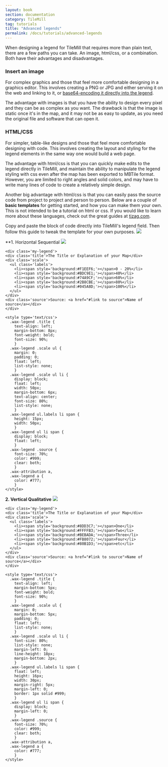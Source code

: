 ```yaml
---
layout: book
section: documentation
category: TileMill
tag: tutorials
title: "Advanced legends"
permalink: /docs/tutorials/advanced-legends
---
```


When designing a legend for TileMill that requires more than plain text, there are a few paths you can take. An image, html/css, or a combination. Both have their advantages and disadvantages.

### Insert an image

For complex graphics and those that feel more comfortable designing in a graphics editor. This involves creating a PNG or JPG and either serving it on the web and linking to it, or [base64-encoding it directly into the legend](/tilemill/docs/tutorials/images-in-tooltips/).

The advantage with images is that you have the ability to design every pixel and they can be as complex as you want. The drawback is that the image is static once it's in the map, and it may not be as easy to update, as you need the original file and software that can open it.

### HTML/CSS

For simpler, table-like designs and those that feel more comfortable designing with code.
This involves creating the layout and styling for the legend elements in the same way one would build a web page.

The advantage with html/css is that you can quickly make edits to the legend directly in TileMill, and maintain the ability to manipulate the legend styling with css even after the map has been exported to MBTile format. However, you are limited to right angles and solid colors, and may have to write many lines of code to create a relatively simple design.

Another big advantage with html/css is that you can easily pass the source code from project to project and person to person. Below are a couple of **basic templates** for getting started, and how you can make them your own. This is not intended to be a tutorial on html or css. If you would like to learn more about these languages, check out the great guides at [tizag.com](http://www.tizag.com).

Copy and paste the block of code directly into TileMill's legend field. Then follow this guide to tweak the template for your own purposes.
  ![](/tilemill/assets/pages/advanced-legends-3.png)

**1. Horizontal Sequential
  ![](/tilemill/assets/pages/advanced-legends-2.png)

    <div class='my-legend'>
    <div class='title'>The Title or Explanation of your Map</div>
    <div class='scale'>
      <ul class='labels'>
        <li><span style='background:#F1EEF6;'></span>0 - 20%</li>
        <li><span style='background:#BDC9E1;'></span>40%</li>
        <li><span style='background:#74A9CF;'></span>60%</li>
        <li><span style='background:#2B8CBE;'></span>80%</li>
        <li><span style='background:#045A8D;'></span>100%</li>
      </ul>
    </div>
    <div class='source'>Source: <a href="#link to source">Name of source</a></div>
    </div>
    
    <style type='text/css'>
      .wax-legend .title {
        text-align: left;
        margin-bottom: 8px;
        font-weight: bold;
        font-size: 90%;
        }
      .wax-legend .scale ul {
        margin: 0;
        padding: 0;
        float: left;
        list-style: none;
        }
      .wax-legend .scale ul li {
        display: block;
        float: left;
        width: 50px;
        margin-bottom: 6px;
        text-align: center;
        font-size: 80%;
        list-style: none;
        }
      .wax-legend ul.labels li span {
        height: 15px;
        width: 50px;
        }
      .wax-legend ul li span {
        display: block;
        float: left;
        }
      .wax-legend .source {
        font-size: 70%;
        color: #999;
        clear: both;
        }
      .wax-attribution a,
      .wax-legend a {
        color: #777;
        }
    </style>

**2. Vertical Qualitative**
  ![](/tilemill/assets/pages/advanced-legends-1.png)

    <div class='my-legend'>
    <div class='title'>The Title or Explanation of your Map</div>
    <div class='scale'>
      <ul class='labels'>
        <li><span style='background:#8DD3C7;'></span>One</li>
        <li><span style='background:#FFFFB3;'></span>Two</li>
        <li><span style='background:#BEBADA;'></span>Three</li>
        <li><span style='background:#FB8072;'></span>Four</li>
        <li><span style='background:#80B1D3;'></span>etc</li>
      </ul>
    </div>
    <div class='source'>Source: <a href="#link to source">Name of source</a></div>
    </div>
    
    <style type='text/css'>
      .wax-legend .title {
        text-align: left;
        margin-bottom: 5px;
        font-weight: bold;
        font-size: 90%;
        }
      .wax-legend .scale ul {
        margin: 0;
        margin-bottom: 5px;
        padding: 0;
        float: left;
        list-style: none;
        }
      .wax-legend .scale ul li {
        font-size: 80%;
        list-style: none;
        margin-left: 0;
        line-height: 18px;
        margin-bottom: 2px;
        }
      .wax-legend ul.labels li span {
        float: left;
        height: 16px;
        width: 30px;
        margin-right: 5px;
        margin-left: 0;
        border: 1px solid #999;
        }
      .wax-legend ul li span {
        display: block;
        margin-left: 0;
        }
      .wax-legend .source {
        font-size: 70%;
        color: #999;
        clear: both;
        }
      .wax-attribution a,
      .wax-legend a {
        color: #777;
        }
    </style>
